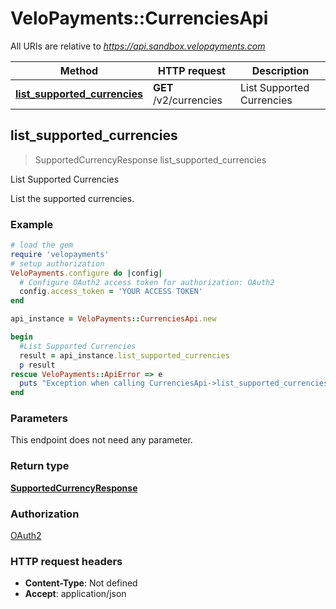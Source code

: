 # VeloPayments::CurrenciesApi

All URIs are relative to *https://api.sandbox.velopayments.com*

Method | HTTP request | Description
------------- | ------------- | -------------
[**list_supported_currencies**](CurrenciesApi.md#list_supported_currencies) | **GET** /v2/currencies | List Supported Currencies



## list_supported_currencies

> SupportedCurrencyResponse list_supported_currencies

List Supported Currencies

List the supported currencies.

### Example

```ruby
# load the gem
require 'velopayments'
# setup authorization
VeloPayments.configure do |config|
  # Configure OAuth2 access token for authorization: OAuth2
  config.access_token = 'YOUR ACCESS TOKEN'
end

api_instance = VeloPayments::CurrenciesApi.new

begin
  #List Supported Currencies
  result = api_instance.list_supported_currencies
  p result
rescue VeloPayments::ApiError => e
  puts "Exception when calling CurrenciesApi->list_supported_currencies: #{e}"
end
```

### Parameters

This endpoint does not need any parameter.

### Return type

[**SupportedCurrencyResponse**](SupportedCurrencyResponse.md)

### Authorization

[OAuth2](../README.md#OAuth2)

### HTTP request headers

- **Content-Type**: Not defined
- **Accept**: application/json

